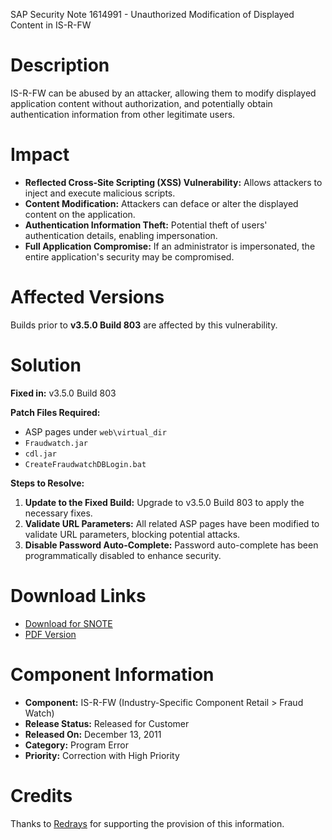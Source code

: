 SAP Security Note 1614991 - Unauthorized Modification of Displayed Content in IS-R-FW

# Description

IS-R-FW can be abused by an attacker, allowing them to modify displayed application content without authorization, and potentially obtain authentication information from other legitimate users.

# Impact

- **Reflected Cross-Site Scripting (XSS) Vulnerability:** Allows attackers to inject and execute malicious scripts.
- **Content Modification:** Attackers can deface or alter the displayed content on the application.
- **Authentication Information Theft:** Potential theft of users' authentication details, enabling impersonation.
- **Full Application Compromise:** If an administrator is impersonated, the entire application's security may be compromised.

# Affected Versions

Builds prior to **v3.5.0 Build 803** are affected by this vulnerability.

# Solution

**Fixed in:** v3.5.0 Build 803

**Patch Files Required:**
- ASP pages under `web\virtual_dir`
- `Fraudwatch.jar`
- `cdl.jar`
- `CreateFraudwatchDBLogin.bat`

**Steps to Resolve:**
1. **Update to the Fixed Build:** Upgrade to v3.5.0 Build 803 to apply the necessary fixes.
2. **Validate URL Parameters:** All related ASP pages have been modified to validate URL parameters, blocking potential attacks.
3. **Disable Password Auto-Complete:** Password auto-complete has been programmatically disabled to enhance security.

# Download Links

- [Download for SNOTE](https://notesdownloads.sap.com/note/0040000017282552017)
- [PDF Version](https://userapps.support.sap.com/sap/support/sfm/notes/print/0001614991?language=en-US&token=CACF8222227FFBFD59819EED1E39CB9F)

# Component Information

- **Component:** IS-R-FW (Industry-Specific Component Retail > Fraud Watch)
- **Release Status:** Released for Customer
- **Released On:** December 13, 2011
- **Category:** Program Error
- **Priority:** Correction with High Priority

# Credits

Thanks to [Redrays](https://redrays.io) for supporting the provision of this information.